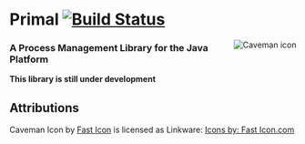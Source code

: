 # Primal [![Build Status](https://travis-ci.org/whiskeysierra/primal.png?branch=master)](http://travis-ci.org/whiskeysierra/primal)

<img src="https://raw.github.com/wiki/whiskeysierra/primal/icon.png" alt="Caveman icon" align="right"/>

### A **Pr**ocess **Ma**nagement **L**ibrary for the Java Platform
**This library is still under development**

## Attributions
Caveman Icon by [Fast Icon](http://www.iconarchive.com/show/dino-icons-by-fasticon/Caveman-rock-2-icon.html)
is licensed as Linkware: [Icons by: Fast Icon.com](http://www.fasticon.com/)
